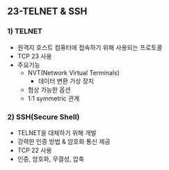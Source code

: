 ## 23-TELNET & SSH
### 1) TELNET
- 원격지 호스트 컴퓨터에 접속하기 위해 사용되는 프로토콜
- TCP 23 사용
- 주요기능
    - NVT(Network Virtual Terminals)
        - 데이터 변환 가상 장치
    - 협상 가능한 옵션
    - 1:1 symmetric 관계
### 2) SSH(Secure Shell)
- TELNET을 대체하기 위해 개발
- 강력한 인증 방법 & 암호화 통신 제공
- TCP 22 사용
- 인증, 암호화, 무결성, 압축